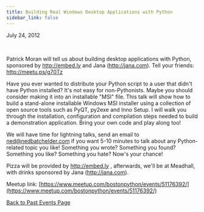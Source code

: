 ```yaml
---
title: Building Real Windows Desktop Applications with Python
sidebar_link: false
---
```


July 24, 2012


   

Patrick Moran will tell us about building desktop applications with Python, sponsored by http://embed.ly and Jana (http://jana.com). Tell your friends: http://meetu.ps/g70Tz

Have you ever wanted to distribute your Python script to a user that didn't have Python installed? It's not easy for non-Pythonists. Maybe you should consider making it into an installable "MSI" file. This talk will show how to build a stand-alone installable Windows MSI installer using a collection of open source tools such as PyQT, py2exe and Inno Setup. I will walk you through the installation, configuration and compilation steps needed to build a demonstration application. Bring your own code and play along too!

We will have time for lightning talks, send an email to ned@nedbatchelder.com if you want 5-10 minutes to talk about any Python-related topic you like! Something you wrote? Something you found? Something you like? Something you hate? Now's your chance!

Pizza will be provided by http://embed.ly , afterwards, we'll be at Meadhall, with drinks sponsored by Jana (http://jana.com).


Meetup link: [https://www.meetup.com/bostonpython/events/51176392/](https://www.meetup.com/bostonpython/events/51176392/)

[Back to Past Events Page](index.md)